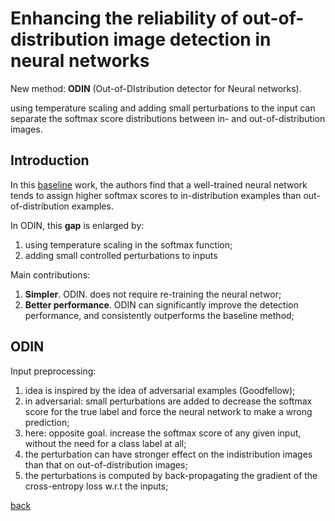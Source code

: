 # Enhancing the reliability of out-of-distribution image detection in neural networks
New method: **ODIN** (Out-of-DIstribution detector for Neural networks).

using temperature scaling and adding small perturbations to the input can separate the softmax score distributions between in- and out-of-distribution images.

## Introduction
In this [baseline](https://github.com/YHJYH/Machine_Learning/blob/main/projects/Master_Thesis/papers/miclassied_or_ood.md#a-baseline-for-detecting-misclassified-and-out-of-distribution-examples-in-neural-networks) work, the authors find that a well-trained neural network tends to assign higher softmax scores to in-distribution examples than out-of-distribution examples.

In ODIN, this **gap** is enlarged by:
1. using temperature scaling in the softmax function;
2. adding small controlled perturbations to inputs

Main contributions:
1. **Simpler**. ODIN. does not require re-training the neural networ;
2. **Better performance**. ODIN can significantly improve the detection performance, and consistently outperforms the baseline method;

## ODIN
Input preprocessing:
1. idea is inspired by the idea of adversarial examples (Goodfellow);
2. in adversarial: small perturbations are added to decrease the softmax score for the true label and force the neural network to make a wrong prediction;
3. here: opposite goal. increase the softmax score of any given input, without the need for a class label at all;
4. the perturbation can have stronger effect on the indistribution images than that on out-of-distribution images;
5. the perturbations is computed by back-propagating the gradient of the cross-entropy loss w.r.t the inputs;



[back](https://github.com/YHJYH/Machine_Learning/blob/main/projects/Master_Thesis/papers/111.md#content)
